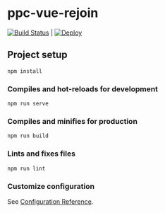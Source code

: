 # ppc-vue-rejoin

[![Build Status](https://travis-ci.org/gguzman89/search-vue.svg?branch=develop)](https://travis-ci.org/gguzman89/search-vue) | [![Deploy](https://www.herokucdn.com/deploy/button.svg)](https://glacial-sea-20462.herokuapp.com)


## Project setup
```
npm install
```

### Compiles and hot-reloads for development
```
npm run serve
```

### Compiles and minifies for production
```
npm run build
```

### Lints and fixes files
```
npm run lint
```

### Customize configuration
See [Configuration Reference](https://cli.vuejs.org/config/).
